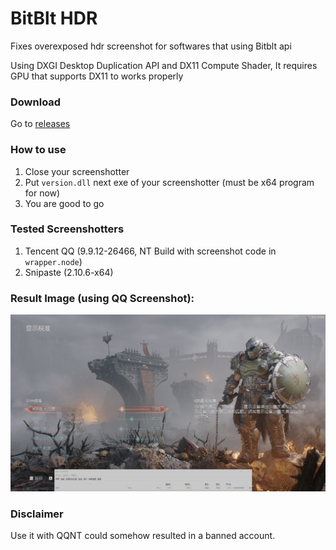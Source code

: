 # BitBlt HDR
Fixes overexposed hdr screenshot for softwares that using Bitblt api

Using DXGI Desktop Duplication API and DX11 Compute Shader, It requires GPU that supports DX11 to works properly

### Download
Go to [releases](https://github.com/GEEKiDoS/bitblt-hdr/releases)

### How to use
1. Close your screenshotter
2. Put `version.dll` next exe of your screenshotter (must be x64 program for now)
3. You are good to go

### Tested Screenshotters
1. Tencent QQ (9.9.12-26466, NT Build with screenshot code in `wrapper.node`)
2. Snipaste (2.10.6-x64)

### Result Image (using QQ Screenshot):
![result](./screenshot/result.jpg)

### Disclaimer
Use it with QQNT could somehow resulted in a banned account.
